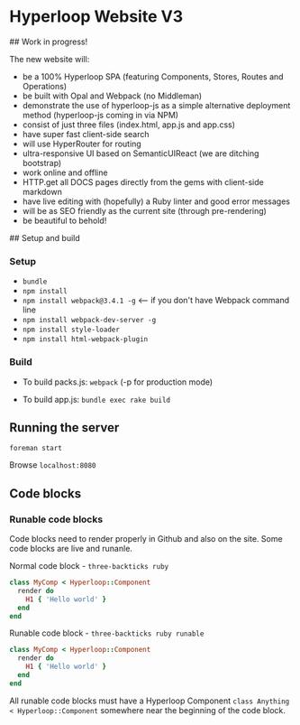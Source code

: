 # Hyperloop Website V3

## Work in progress!

The new website will:

+ be a 100% Hyperloop SPA (featuring Components, Stores, Routes and Operations)
+ be built with Opal and Webpack (no Middleman)
+ demonstrate the use of hyperloop-js as a simple alternative deployment method (hyperloop-js coming in via NPM)
+ consist of just three files (index.html, app.js and app.css)
+ have super fast client-side search
+ will use HyperRouter for routing
+ ultra-responsive UI based on SemanticUIReact (we are ditching bootstrap)
+ work online and offline
+ HTTP.get all DOCS pages directly from the gems with client-side markdown
+ have live editing with (hopefully) a Ruby linter and good error messages
+ will be as SEO friendly as the current site (through pre-rendering)
+ be beautiful to behold!

## Setup and build

### Setup

+ `bundle`
+ `npm install`
+ `npm install webpack@3.4.1 -g` <-- if you don't have Webpack command line
+ `npm install webpack-dev-server -g`
+ `npm install style-loader`
+ `npm install html-webpack-plugin`

### Build

+ To build packs.js: `webpack` (-p for production mode)

+ To build app.js: `bundle exec rake build`

## Running the server

`foreman start`

Browse `localhost:8080`

## Code blocks

### Runable code blocks

Code blocks need to render properly in Github and also on the site. Some code blocks are live and runanle.

Normal code block - `three-backticks ruby`
```ruby
class MyComp < Hyperloop::Component
  render do
    H1 { 'Hello world' }
  end
end
```

Runable code block - `three-backticks ruby runable`

```ruby runable
class MyComp < Hyperloop::Component
  render do
    H1 { 'Hello world' }
  end
end
```

All runable code blocks must have a Hyperloop Component `class Anything < Hyperloop::Component` somewhere near the beginning of the code block.
